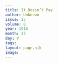 ```yaml
---
title: It Doesn’t Pay
author: Unknown
issue: 23
volume: 8
year: 1916
month: 33
day: V
tags:
layout: page.njk
image:
---
```





